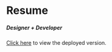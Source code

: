 # Resume

##### Designer + Developer

[Click here](http://wesleychoi.com/) to view the deployed version.